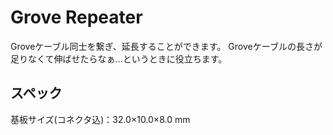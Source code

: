# Grove Repeater

Groveケーブル同士を繋ぎ、延長することができます。
Groveケーブルの長さが足りなくて伸ばせたらなぁ…というときに役立ちます。

## スペック

基板サイズ(コネクタ込)：32.0×10.0×8.0 mm
